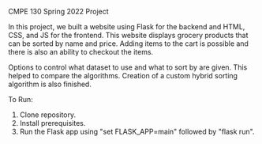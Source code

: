CMPE 130 Spring 2022 Project

In this project, we built a website using Flask for the backend and HTML, CSS, and JS for the frontend. This website displays grocery products that can be sorted by name and price. Adding items to the cart is possible and there is also an ability to checkout the items.

Options to control what dataset to use and what to sort by are given. This helped to compare the algorithms. Creation of a custom hybrid sorting algorithm is also finished.

To Run:
1. Clone repository.
2. Install prerequisites.
3. Run the Flask app using "set FLASK_APP=main" followed by "flask run".
